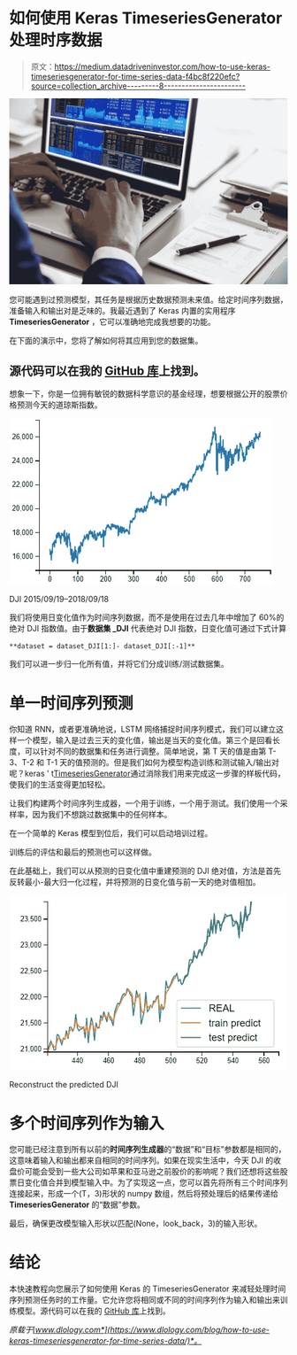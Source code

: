 # 如何使用 Keras TimeseriesGenerator 处理时序数据

> 原文：<https://medium.datadriveninvestor.com/how-to-use-keras-timeseriesgenerator-for-time-series-data-f4bc8f220efc?source=collection_archive---------8----------------------->

![](img/d8b26316fa476ad96404f83c1f3ce872.png)

您可能遇到过预测模型，其任务是根据历史数据预测未来值。给定时间序列数据，准备输入和输出对是乏味的。我最近遇到了 Keras 内置的实用程序 **TimeseriesGenerator** ，它可以准确地完成我想要的功能。

在下面的演示中，您将了解如何将其应用到您的数据集。

## 源代码可以在我的 [GitHub 库](https://github.com/Tony607/Keras_TimeseriesGenerator)上找到。

想象一下，你是一位拥有敏锐的数据科学意识的基金经理，想要根据公开的股票价格预测今天的道琼斯指数。

![](img/41fc1e7a6b892ff694d14ab9ca7de03f.png)

DJI 2015/09/19–2018/09/18

我们将使用日变化值作为时间序列数据，而不是使用在过去几年中增加了 60%的绝对 DJI 指数值。由于**数据集 _DJI** 代表绝对 DJI 指数，日变化值可通过下式计算

```
**dataset = dataset_DJI[1:]- dataset_DJI[:-1]**
```

我们可以进一步归一化所有值，并将它们分成训练/测试数据集。

# 单一时间序列预测

你知道 RNN，或者更准确地说，LSTM 网络捕捉时间序列模式，我们可以建立这样一个模型，输入是过去三天的变化值，输出是当天的变化值。第三个是回看长度，可以针对不同的数据集和任务进行调整。简单地说，第 T 天的值是由第 T-3、T-2 和 T-1 天的值预测的。但是我们如何为模型构造训练和测试输入/输出对呢？keras ' t[TimeseriesGenerator](https://keras.io/preprocessing/sequence/#timeseriesgenerator)通过消除我们用来完成这一步骤的样板代码，使我们的生活变得更加轻松。

让我们构建两个时间序列生成器，一个用于训练，一个用于测试。我们使用一个采样率，因为我们不想跳过数据集中的任何样本。

在一个简单的 Keras 模型到位后，我们可以启动培训过程。

训练后的评估和最后的预测也可以这样做。

在此基础上，我们可以从预测的日变化值中重建预测的 DJI 绝对值，方法是首先反转最小-最大归一化过程，并将预测的日变化值与前一天的绝对值相加。

![](img/1a1b0df9105183cdd5a485dda04d4e46.png)

Reconstruct the predicted DJI

# 多个时间序列作为输入

您可能已经注意到所有以前的**时间序列生成器**的“数据”和“目标”参数都是相同的，这意味着输入和输出都来自相同的时间序列。如果在现实生活中，今天 DJI 的收盘价可能会受到一些大公司如苹果和亚马逊之前股价的影响呢？我们还想将这些股票日变化值合并到模型输入中。为了实现这一点，您可以首先将所有三个时间序列连接起来，形成一个(T，3)形状的 numpy 数组，然后将预处理后的结果传递给 **TimeseriesGenerator** 的“数据”参数。

最后，确保更改模型输入形状以匹配(None，look_back，3)的输入形状。

# 结论

本快速教程向您展示了如何使用 Keras 的 TimeseriesGenerator 来减轻处理时间序列预测任务时的工作量。它允许您将相同或不同的时间序列作为输入和输出来训练模型。源代码可以在我的 [GitHub 库](https://github.com/Tony607/Keras_TimeseriesGenerator)上找到。

*原载于*[*www.dlology.com*](https://www.dlology.com/blog/how-to-use-keras-timeseriesgenerator-for-time-series-data/)*。*